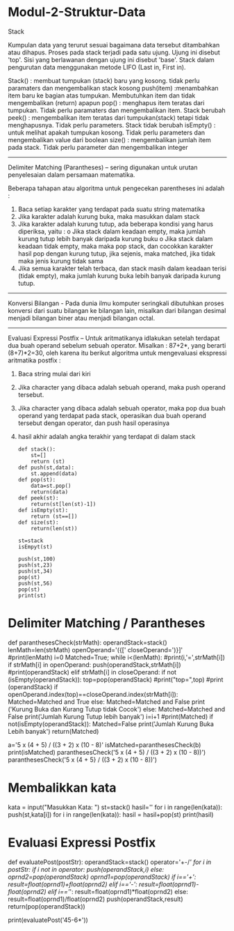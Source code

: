 # Modul-2-Struktur-Data
Stack

Kumpulan data yang terurut sesuai bagaimana data tersebut ditambahkan atau dihapus. 
Proses pada stack terjadi pada satu ujung. Ujung ini disebut 'top'. 
Sisi yang berlawanan dengan ujung ini disebut 'base'. 
Stack dalam pengurutan data menggunakan metode LIFO (Last in, First in).

Stack() : membuat tumpukan (stack) baru yang kosong. tidak perlu paramaters dan mengembalikan stack kosong
push(item) :menambahkan item baru ke bagian atas tumpukan. Membutuhkan item dan tidak mengembalikan (return) apapun
pop() : menghapus item teratas dari tumpukan.  Tidak perlu paramaters dan mengembalikan item. Stack berubah
peek() : mengembalikan item teratas dari tumpukan(stack) tetapi tidak menghapusnya. Tidak perlu parameters. Stack tidak berubah
isEmpty() : untuk melihat apakah tumpukan kosong. Tidak perlu parameters dan mengembalikan value dari boolean
size() : mengembalikan jumlah item pada stack. Tidak perlu parameter dan mengembalikan integer

----------------------------------------------------------------------------------------------------------------------------------
Delimiter Matching (Parantheses) – sering digunakan untuk urutan penyelesaian dalam persamaan matematika.

Beberapa tahapan atau algoritma untuk pengecekan parentheses ini adalah :
1.	Baca setiap karakter yang terdapat pada suatu string matematika
2.	Jika karakter adalah kurung buka, maka masukkan dalam stack
3.	Jika karakter adalah kurung tutup, ada beberapa kondisi yang harus diperiksa, yaitu : 
    o	Jika stack dalam keadaan empty, maka jumlah kurung tutup lebih banyak daripada kurung buku
    o	Jika stack dalam keadaan tidak empty, maka maka pop stack, dan cocokkan karakter hasil pop dengan kurung tutup, 
      jika sejenis, maka matched, jika tidak maka jenis kurung tidak sama
4.	Jika semua karakter telah terbaca, dan stack masih dalam keadaan terisi (tidak empty), 
    maka jumlah kurung buka lebih banyak daripada kurung tutup.
    
-----------------------------------------------------------------------------------------------------------------------------------
Konversi Bilangan - 
Pada dunia ilmu komputer seringkali dibutuhkan proses konversi dari suatu bilangan ke bilangan lain, 
misalkan dari bilangan desimal menjadi bilangan biner atau menjadi bilangan octal.

-----------------------------------------------------------------------------------------------------------------------------------
Evaluasi Expressi  Postfix – 
Untuk aritmatikanya idlakukan setelah terdapat dua buah operand sebelum sebuah operator. 
Misalkan : 87+2*, yang berarti (8+7)*2=30, oleh karena itu berikut algoritma untuk mengevaluasi ekspressi aritmatika postfix :
1.	Baca string mulai dari kiri
2.	Jika character yang dibaca adalah sebuah operand, maka push operand tersebut.
3.	Jika character yang dibaca adalah sebuah operator, maka pop dua buah operand yang terdapat pada stack, 
    operasikan dua buah operand tersebut dengan operator, dan push hasil operasinya
4.	hasil akhir adalah angka terakhir yang terdapat di dalam stack

        def stack():
            st=[]
            return (st)
        def push(st,data):
            st.append(data)
        def pop(st):
            data=st.pop()
            return(data)
        def peek(st):
            return(st[len(st)-1])
        def isEmpty(st):
            return (st==[])
        def size(st):
            return(len(st))

        st=stack
        isEmpyt(st)

        push(st,100)
        push(st,23)
        push(st,34)
        pop(st)
        push(st,56)
        pop(st)
        print(st)

# Delimiter Matching / Parantheses
def paranthesesCheck(strMath):
    operandStack=stack()
    lenMath=len(strMath)
    openOperand='({['
    closeOperand=')}]'
    #print(lenMath)
    i=0
    Matched=True;
    while i<(lenMath):
        #print(i,'=',strMath[i])
        if strMath[i] in openOperand:
            push(operandStack,strMath[i])
            #print(operandStack)
        elif strMath[i] in closeOperand:
            if not (isEmpty(operandStack)):
                top=pop(operandStack)
                #print("top=",top)
                #print (operandStack)
                if openOperand.index(top)==closeOperand.index(strMath[i]):
                    Matched=Matched and True
                else:
                    Matched=Matched and False
                    print ('Kurung Buka dan Kurang Tutup tidak Cocok')
            else:
                Matched=Matched and False
                print('Jumlah Kurung Tutup lebih banyak')
        i=i+1
        #print(Matched)
    if not(isEmpty(operandStack)):
        Matched=False
        print('Jumlah Kurung Buka Lebih banyak')
    return(Matched)

a='5 x (4 + 5) / ((3 + 2) x (10 - 8)'
isMatched=paranthesesCheck(b)
print(isMatched)
paranthesesCheck('5 x (4 + 5) / ((3 + 2) x (10 - 8))')
paranthesesCheck('5 x (4 + 5} / ((3 + 2) x (10 - 8))')

# Membalikkan kata
kata = input("Masukkan Kata: ")
st=stack()
hasil=''
for i in range(len(kata)):
    push(st,kata[i])
for i in range(len(kata)):
    hasil = hasil+pop(st)
print(hasil)

# Evaluasi Expressi Postfix
def evaluatePost(postStr):
    operandStack=stack()
    operator='+-/*'
    for i in postStr:
        if i not in operator:
            push(operandStack,i)
        else:
            oprnd2=pop(operandStack)
            oprnd1=pop(operandStack)
            if i=='+':
                result=float(oprnd1)+float(oprnd2)
            elif i=='-':
                result=float(oprnd1)-float(oprnd2)
            elif i=='*':
                result=float(oprnd1)*float(oprnd2)
            else:
                result=float(oprnd1)/float(oprnd2)
            push(operandStack,result)
    return(pop(operandStack))

print(evaluatePost('45-6*'))
